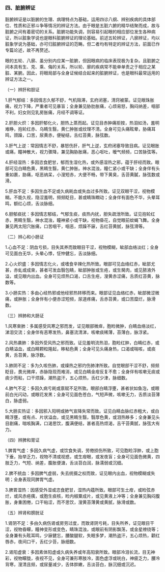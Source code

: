 ### 四、脏腑辨证

脏腑辨证是以脏腑的生理、病理特点为基础，运用四诊八纲、辨别疾病的具体部位、性质和正邪斗争等情况的辨证方法。由于眼是五脏六腑的精华结聚而成，故与脏腑之间有着密切的关系。脏腑功能失调，则容易引起眼的相应部位发生各种病证，所以脏象学说也是眼科脏腑辨证的理论基础。前述五轮辨证，八廓辨证，均以脏象学说为基础，亦可归脏腑辨证的范畴。但二者均有特定的辨证方法，前面已作专篇论述，故不再赘述。

眼的五轮、八廓、虽分别内应某一脏腑，但因眼病的临床表现极为复杂。且脏腑之间本具有生、克、乘、侮的关系，所以轮、廓的疾病常不能单单责之于相应之某脏、某腑。因此，将眼局部与全身证候结合起来的脏腑辨证，也是眼科最常运用的辨证方法之一。

（一）辨肝和胆证

1.肝气郁结：多因情志久郁不舒，气机阻滞，玄府闭塞，清窍被蒙。证见眼珠胀痛，视力下降，严重者可见暴盲；全身兼见胁肋胀痛，心烦易怒，胸闷纳差，咽部不利，妇女则见乳房胀痛，月经不调等证。

2.肝胆火炽：多因肝郁化火，胆热上蒸而起。证见目赤肿痛拒按，热泪如汤，羞明难睁，抱轮红赤、乌睛生翳，黄仁肿胀或纹理不清。全身可见头痛眩晕，胁痛耳鸣，颈躁，口苦，尿黄赤，便秘结，舌红苔黄，脉弦数。

3.肝气上逆：常因情志不舒，暴怒伤肝，肝气上逆，玄府闭塞导致目病。证见眼胀或痛，瞳神散大，视力骤降，兼见胸胁胀痛，恶心呕吐，暧气频频，口苦脉弦等。

4.肝经湿热：多因恣食肥甘，郁而生湿化热，或外感湿热之邪，蕴于肝经而致。眼部可见白睛色黄，黑睛生翳，黄仁肿胀。神水混浊，瞳仁紧小或干缺；全身伴有头重如裹，胁痛，呕恶纳呆，小溲短赤，大便不畅，带下黄臭，舌苔黄膩，脉弦数或滑。

5.肝血不足：多因生血不足或久病耗血或失血过多所致。证见双眼干涩，视物模糊。不能久视，隐涩羞明，频频眨目，甚或睛珠瞤动；全身伴有面色不华，头晕耳鸣，额红心烦，舌淡脉细。

6.胆郁痰扰：多因情志郁结，气郁生痰，痰热内扰，胆失疏泄所致。证见抱轮红赤，黑睛生翳，神水混浊，瞳神紧小或干缺，视物昏花，自觉眼前蚊蝇飞舞。全身兼见两太阳穴胀痛，口苦咽干，咽恶，烦躁不寐，舌红苔黄腻，脉弦滑等。

（二）辨心和小肠证

1.心血不足：阴血亏损，目失其养而致眼目干涩，视物模糊，眦部血络淡红；全身可见面白无华，头晕心悸，怔忡健忘，舌淡脉细。

2.心火炽盛：多因情志化火，或嗜食辛辣化热所致。眼部可见血络红赤，眦部尤甚，赤虬或成束，甚者可发血翳包睛，眦部肿胀或生疮，或生胬肉，或见脓液外溢，或见眼内出血。全身可见烦热口渴，口舌生疮，溲黄赤涩痛，舌质红苔黄，脉数等。

3.小肠实热：多由心经热邪或他经邪热转移而来。眼部证见血络红赤，眦部微涩微痛，或肿胀；全身伴有小便赤涩短频，尿道疼痛，舌赤苔黄，或口苦糜烂，脉滑数。

（三）辨肺和大肠证

1.风寒束肺：多属感受风寒之邪而发，证见眼部微痒，胞睑微肿，白睛血络淡红，涕泪交流；全身伴有恶寒发热，鼻塞流清涕，咳嗽痰稀薄，苔薄白，脉浮紧。

2.风热袭肺：多因外受风热之邪而致。证见羞明流热泪，胞睑红肿，白睛红赤，或白睛溢血，或白睛颗粒隆起，眵粘色黄；全身可见头痛身热，口渴或喘咳，或痰黄，舌苔黄，脉浮数。

3.肺阴不足：多为久咳伤肺，或燥热之邪灼伤肺津所致。自觉眼部干涩不舒，频频眨目，畏光微痒，赤脉隐现而难消，或见白睛金疳反复不愈；全身伴有咳嗽无痰或痰少而粘，口干烦躁，潮热盗汗，五心烦热，舌红少津，脉细数。

4.肺气不足：多因久病亏耗或禀赋不足所致。眼部白睛浮壅，甚者状如鱼泡，或眼前白光闪动，或眼花发黑；全身可见面色苍白，气短声微，咳嗽无力，舌质淡苔薄白，脉虚弱。

5.大肠实热证：多因邪入阳明或肺气宣降失常而致。证见白睛血脉红赤粗大，或白睛浮壅，或有点、片状溢血，或见黑睛生翳，翳厚色黄，或泪热眵多；全身兼见头目剧痛，喘咳胸满，口渴思饮，腹满便结，甚者高热烦渴，舌干苔黄腻，脉弦大有力。

（四）辨脾和胃证

1.脾胃气虚：多因久病气虚，或饮食失调，劳倦损伤所致，可见胞睑浮肿，或上胞下垂，抬举乏力，视物不清或视惑，或生疳眼，或发夜盲；全身可见面色微黄，四肢乏力，气短、纳差，腹胀便溏，舌淡苔白润，脉濡弱或沉细。

2.脾不统血：多因脾气虚弱，失去统摄之权而致，证见眼内出血，视物模糊或失明；全身表现同脾胃气虚。

3.脾胃湿热：因感受外湿或恣食肥甘，湿热内蕴所致。眼部可生土疳，或睑弦赤烂，或风赤疮痍，或胞生痰核，睑内椒粟成片，或见黄液上冲等；全身兼见胸闷腹胀，身重困倦，口干粘涩，而不思饮，溲黄苔薄黄或黄腻，脉滑或数。

（五）辨肾和膀胱证

1.肾阴不足：多由久病伤肾或房劳过度，而致肾阴亏耗，目失所养，证见眼目干涩，视物昏矇，瞳神变形或变色，睛珠混浊，或眼前有阴影飘荡，或金星缭绕等；全身兼有头眩耳鸣，少寐健忘，腰酸腿软，失眠多梦，潮热盗汗，五心烦热，颧红唇赤，夜间口干，舌红少苔，脉细数。

2.肾阳虚衰：多因素体阳虚或久病失养或年高阳衰所致。眼部冷泪长流，目无神彩，视物矇胧，夜视不见，全身可兼形寒肢冷，面色虚浮或㿠白，神疲乏力，腰冷背寒，溲清且频，或尿量减少，舌体胖嫩，舌淡苔白，脉沉细或沉迟。

